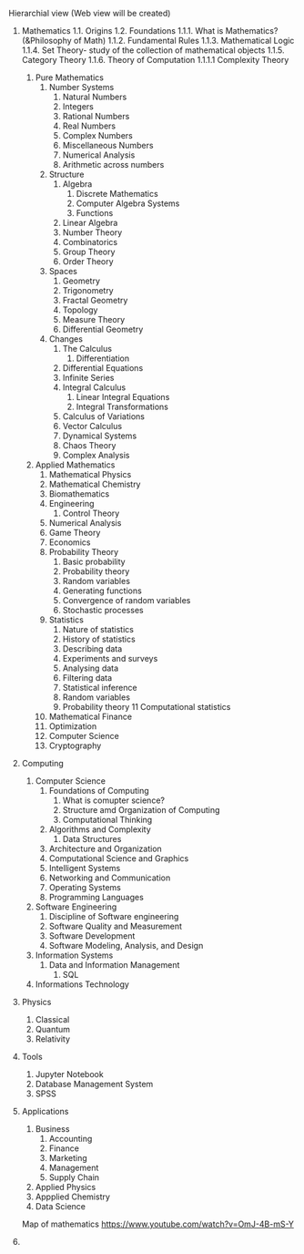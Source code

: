 Hierarchial view (Web view will be created)

1. Mathematics
   1.1. Origins
   1.2. Foundations
      1.1.1. What is Mathematics? (&Philosophy of Math)
      1.1.2. Fundamental Rules
      1.1.3. Mathematical Logic
      1.1.4. Set Theory- study of the collection of mathematical objects
      1.1.5. Category Theory
      1.1.6. Theory of Computation
         1.1.1.1 Complexity Theory
   1. Pure Mathematics
      1. Number Systems
         1. Natural Numbers
         1. Integers
         1. Rational Numbers
         1. Real Numbers
         1. Complex Numbers
         1. Miscellaneous Numbers
         1. Numerical Analysis
         1. Arithmetic across numbers
      1. Structure 
         1. Algebra
            1. Discrete Mathematics
            1. Computer Algebra Systems
            1. Functions   
         1. Linear Algebra
         1. Number Theory
         1. Combinatorics
         1. Group Theory
         1. Order Theory      
      1. Spaces
         1. Geometry
         1. Trigonometry 
         1. Fractal Geometry
         1. Topology
         1. Measure Theory
         1. Differential Geometry
      1. Changes
         1. The Calculus
            1. Differentiation
         1. Differential Equations
         1. Infinite Series
         1. Integral Calculus
            1. Linear Integral Equations
            1. Integral Transformations
         1. Calculus of Variations
         1. Vector Calculus
         1. Dynamical Systems
         1. Chaos Theory
         1. Complex Analysis
   1. Applied Mathematics
      1. Mathematical Physics
      1. Mathematical Chemistry
      1. Biomathematics
      1. Engineering
         1. Control Theory
      1. Numerical Analysis
      1. Game Theory
      1. Economics 
      1. Probability Theory
         1.	Basic probability
         1.	Probability theory
         1.	Random variables
         1.	Generating functions
         1.	Convergence of random variables
         1.	Stochastic processes
      1. Statistics
         1.	Nature of statistics
         1.	History of statistics
         1.	Describing data
         1.	Experiments and surveys
         1.	Analysing data
         1.	Filtering data
         1.	Statistical inference
         1.	Random variables
         1.	Probability theory
         11	Computational statistics
      1. Mathematical Finance
      1. Optimization
      1. Computer Science
      1. Cryptography
1. Computing
   1. Computer Science
      1. Foundations of Computing
         1. What is comupter science?
         1. Structure amd Organization of Computing
         1. Computational Thinking
      1. Algorithms and Complexity
         1. Data Structures
      1. Architecture and Organization
      1. Computational Science and Graphics
      1. Intelligent Systems
      1. Networking and Communication
      1. Operating Systems
      1. Programming Languages
   1. Software Engineering
      1. Discipline of Software engineering
      1. Software Quality and Measurement
      1. Software Development
      1. Software Modeling, Analysis, and Design
   1. Information Systems 
      1. Data and Information Management
         1. SQL
   1. Informations Technology
1. Physics
   1. Classical
   1. Quantum 
   1. Relativity
1. Tools
   1. Jupyter Notebook
   1. Database Management System
   1. SPSS
1. Applications
   1. Business
      1. Accounting
      1. Finance
      1. Marketing
      1. Management
      1. Supply Chain
   1. Applied Physics
   1. Appplied Chemistry
   1. Data Science
   
   
   Map of mathematics
   https://www.youtube.com/watch?v=OmJ-4B-mS-Y
   
1. 
